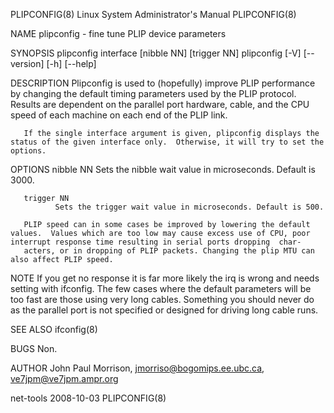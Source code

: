 PLIPCONFIG(8)                                                                        Linux System Administrator's Manual                                                                        PLIPCONFIG(8)



NAME
       plipconfig - fine tune PLIP device parameters

SYNOPSIS
       plipconfig interface [nibble NN] [trigger NN]
       plipconfig [-V] [--version] [-h] [--help]

DESCRIPTION
       Plipconfig  is  used  to (hopefully) improve PLIP performance by changing the default timing parameters used by the PLIP protocol. Results are dependent on the parallel port hardware, cable, and the
       CPU speed of each machine on each end of the PLIP link.

       If the single interface argument is given, plipconfig displays the status of the given interface only.  Otherwise, it will try to set the options.

OPTIONS
       nibble NN
              Sets the nibble wait value in microseconds. Default is 3000.

       trigger NN
              Sets the trigger wait value in microseconds. Default is 500.

       PLIP speed can in some cases be improved by lowering the default values.  Values which are too low may cause excess use of CPU, poor interrupt response time resulting in serial ports dropping  char‐
       acters, or in dropping of PLIP packets. Changing the plip MTU can also affect PLIP speed.

NOTE
       If you get no response it is far more likely the irq is wrong and needs setting with ifconfig. The few cases where the default parameters will be too fast are those using very long cables. Something
       you should never do as the parallel port is not specified or designed for driving long cable runs.

SEE ALSO
       ifconfig(8)

BUGS
       Non.

AUTHOR
       John Paul Morrison, <jmorriso@bogomips.ee.ubc.ca>, <ve7jpm@ve7jpm.ampr.org>




net-tools                                                                                         2008-10-03                                                                                    PLIPCONFIG(8)
